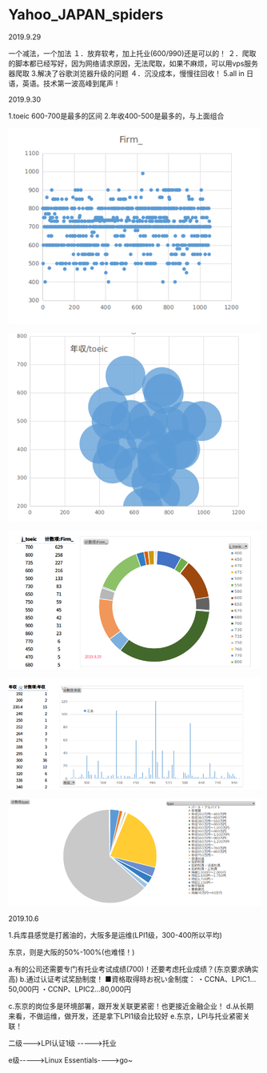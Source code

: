 # Yahoo_JAPAN_spiders

2019.9.29

一个减法，一个加法
１．放弃软考，加上托业(600/990)还是可以的！
２．爬取的脚本都已经写好，因为网络请求原因，无法爬取，如果不麻烦，可以用vps服务器爬取
3.解决了谷歌浏览器升级的问题
４．沉没成本，慢慢往回收！
5.all in 日语，英语。技术第一波高峰到尾声！


2019.9.30 

1.toeic 600-700是最多的区间
2.年收400-500是最多的，与上面组合


![image](https://github.com/Greenbirch2007/Yahoo_JAPAN_spiders/blob/master/托业基点爬虫(托业基点的岗位)/深度截图_选择区域_20190930130624.png)


![image](https://github.com/Greenbirch2007/Yahoo_JAPAN_spiders/blob/master/托业基点爬虫(托业基点的岗位)/深度截图_选择区域_20190930134247.png)


![image](https://github.com/Greenbirch2007/Yahoo_JAPAN_spiders/blob/master/托业基点爬虫(托业基点的岗位)/深度截图_选择区域_20190930131140.png)


![image](https://github.com/Greenbirch2007/Yahoo_JAPAN_spiders/blob/master/托业基点爬虫(托业基点的岗位)/深度截图_选择区域_20190930134854.png)

![image](https://github.com/Greenbirch2007/Yahoo_JAPAN_spiders/blob/master/托业基点爬虫(托业基点的岗位)/深度截图_选择区域_20190930132344.png)


2019.10.6

1.兵库县感觉是打酱油的，大阪多是运维(LPI1级，300-400所以平均)

东京，则是大阪的50%-100%(也难怪！)

a.有的公司还需要专门有托业考试成绩(700)！还要考虑托业成绩？(东京要求确实高)
b.通过认证考试奖励制度！
■資格取得時お祝い金制度：
・CCNA、LPIC1…50,000円
・CCNP、LPIC2…80,000円

c.东京的岗位多是环境部署，跟开发关联更紧密！也更接近金融企业！
d.从长期来看，不做运维，做开发，还是拿下LPI1级会比较好
e.东京，LPI与托业紧密关联！

二级--->LPI认证1级 ----->托业


e级----->Linux Essentials---->go~
